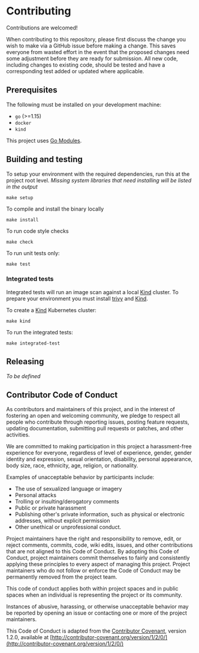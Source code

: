 # Contributing

Contributions are welcomed!

When contributing to this repository, please first discuss the change you wish to make via a GitHub
issue before making a change.  This saves everyone from wasted effort in the event that the proposed
changes need some adjustment before they are ready for submission.
All new code, including changes to existing code, should be tested and have a corresponding test added or updated where applicable.


## Prerequisites

The following must be installed on your development machine:

- `go` (>=1.15)
- `docker`
- `kind`

This project uses [Go Modules](https://github.com/golang/go/wiki/Modules).


## Building and testing

To setup your environment with the required dependencies, run this at the project root level.
_Missing system libraries that need installing will be listed in the output_
```
make setup
```

To compile and install the binary locally
```
make install
```

To run code style checks
```
make check
```

To run unit tests only:
```
make test
```


### Integrated tests

Integrated tests will run an image scan against a local [Kind](https://kind.sigs.k8s.io/) cluster.
To prepare your environment you must install [trivy](https://github.com/aquasecurity/trivy) and [Kind](https://kind.sigs.k8s.io/).

To create a [Kind](https://kind.sigs.k8s.io/) Kubernetes cluster:
```
make kind
```

To run the integrated tests:
```
make integrated-test
```

## Releasing

_To be defined_

## Contributor Code of Conduct

As contributors and maintainers of this project, and in the interest of fostering an open and
welcoming community, we pledge to respect all people who contribute through reporting issues,
posting feature requests, updating documentation, submitting pull requests or patches, and other
activities.

We are committed to making participation in this project a harassment-free experience for everyone,
regardless of level of experience, gender, gender identity and expression, sexual orientation,
disability, personal appearance, body size, race, ethnicity, age, religion, or nationality.

Examples of unacceptable behavior by participants include:

* The use of sexualized language or imagery
* Personal attacks
* Trolling or insulting/derogatory comments
* Public or private harassment
* Publishing other's private information, such as physical or electronic addresses, without explicit
  permission
* Other unethical or unprofessional conduct.

Project maintainers have the right and responsibility to remove, edit, or reject comments, commits,
code, wiki edits, issues, and other contributions that are not aligned to this Code of Conduct. By
adopting this Code of Conduct, project maintainers commit themselves to fairly and consistently
applying these principles to every aspect of managing this project. Project maintainers who do not
follow or enforce the Code of Conduct may be permanently removed from the project team.

This code of conduct applies both within project spaces and in public spaces when an individual is
representing the project or its community.

Instances of abusive, harassing, or otherwise unacceptable behavior may be reported by opening an
issue or contacting one or more of the project maintainers.

This Code of Conduct is adapted from the [Contributor Covenant](http://contributor-covenant.org),
version 1.2.0, available at
[http://contributor-covenant.org/version/1/2/0/](http://contributor-covenant.org/version/1/2/0/)
